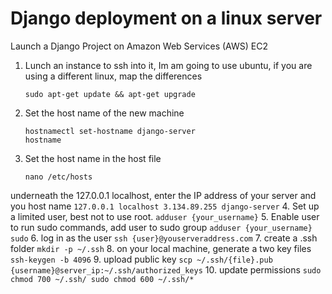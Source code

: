 # Django deployment on a linux server
Launch a Django Project on Amazon Web Services (AWS) EC2

1. Lunch an instance to ssh into it, Im am going to use ubuntu, if you are using a different linux, map the differences
	```
	sudo apt-get update && apt-get upgrade
	```
  
2. Set the host name of the new machine
	```
	hostnamectl set-hostname django-server
  	hostname
	```
3. Set the host name in the host file
	```
	nano /etc/hosts
	``` 
  underneath the 127.0.0.1 localhost, enter the IP address of your server and you host name
	  ```
	  127.0.0.1 localhost
	  3.134.89.255 django-server
	  ```
4. Set up a limited user, best not to use root.
	```
	adduser {your_username}
	``` 
5. Enable user to run sudo commands, add user to sudo group
	```
	adduser {your_username} sudo
	``` 
6. log in as the user
	```
	ssh {user}@youserveraddress.com
	```
7. create a .ssh folder
	```
	mkdir -p ~/.ssh
	```
8. on your local machine, generate a two key files
	```
	ssh-keygen -b 4096
	```
9.  upload public key
	```
	scp ~/.ssh/{file}.pub {username}@server_ip:~/.ssh/authorized_keys
	```
10. update permissions
	```
	sudo chmod 700 ~/.ssh/
	sudo chmod 600 ~/.ssh/*
	```
